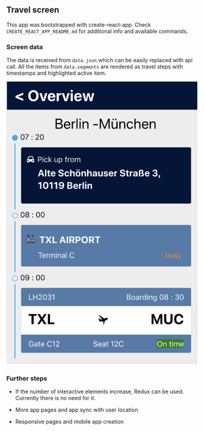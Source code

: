 ## Travel screen

This app was bootstrapped with create-react-app. Check `CREATE_REACT_APP_README.md` for additional info and available commands.

### Screen data

The data is received from `data.json` which can be easily replaced with api call. All the items from `data.segments` are rendered as travel steps with timestamps and highlighted active item.

![app](travel.png)

### Further steps

* If the number of interactive elements increase, Redux can be used. Currently there is no need for it.

* More app pages and app sync with user location

* Responsive pages and mobile app creation